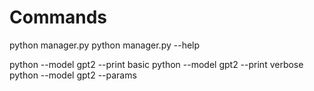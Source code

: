 # Commands
python manager.py
python manager.py --help

python --model gpt2 --print basic
python --model gpt2 --print verbose
python --model gpt2 --params


